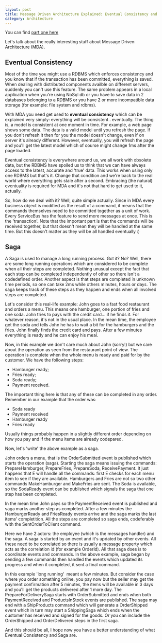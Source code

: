 ```yaml
---
layout: post
title: Message Driven Architecture Explained: Eventual Consistency and Saga
category: Architecture
---
```


You can find [part one here](http://www.sapiensworks.com/blog/post/2013/04/19/Message-Driven-Architecture-Explained-Basics.aspx)

 Let's talk about the really interesting stuff about Message Driven Architecture (MDA).

 
## Eventual Consistency

 Most of the time you might use a RDBMS which enforces consistency and you know that if the transaction has been committed, everything is saved. When dealing with distributed components availble on different servers, suddenly you can't use this feature. The same problem appears in a local application when you're using NoSql db or you have to save data in 2 databases belonging to a RDBMS or you have 2 or more incompatible data storage (for example: file system and rdbms).

 With MDA you need get used to **eventual consistency** which can be explained very simply: everything will be consistent.. eventually. The thing is, a model is consistent at one moment in time. For example, a web page shows some data. The data is a valid model until you refresh the page. If you don't refresh it then for you the model doesn't change, even if on server it's already different. However, eventually, you will refresh the page and you'll get the latest model which of course might change 1ms after the page loaded.

 Eventual consistency is everywhere around us, we all work with obsolete data, but the RDBMS have spoiled us to think that we can have always access to the latest, accurate and 'true' data. This works when using only one RDBMS but that's it. Change that condition and we're back to the real world where everything gets stale after a second. Embracing (the natural) eventuality is required for MDA and it's not that hard to get used to it, actually.

 So, how do we deal with it? Well, quite simple actually. Since in MDA every business object is modified as the result of a command, it means that the commands themselves need to be committed together as a unit of work. Every ServiceBus has the feature to send more messages at once. This is the 'transaction'. Note that the important part is that the commands will be received together, but that doesn't mean they will be handled at the same time. But this doesn't matter as they will be all handled eventually :)

 
## Saga

 A Saga is used to manage a long running process. Got it? No? Well, there are some long running operations which are considered to be complete when all their steps are completed. Nothing unusual except the fact that each step can be completed independently of other so there isn't a codedefined order. Another aspect is that steps are completed in unknown time periods, so one can take 2ms while others minutes, hours or days. The saga keeps track of these steps as they happen and ends when all involved steps are completed.

 Let's consider this real-life example: John goes to a fast food restaurant and orders a menu. This means one hamburger, one portion of fries and one soda. John tries to pays with the credit card... if he finds it. For whatever reason, it's not in the usual place. In the mean time, the employee get the soda and tells John he has to wait a bit for the hamburgers and the fries. John finally finds the credit card and pays. After a few minutes everything is ready and he can enjoy his meal.

 Now, in this example we don't care much about John (sorry!) but we care about the operation as seen from the restaurant point of view. The operation is complete when the whole menu is ready and paid for by the customer. We have the following steps:  
- Hamburger ready;  
- Fries ready;  
- Soda ready;  
- Payment received.

 The important thing here is that any of these can be completed in any order. Remember in our example that the order was:  
- Soda ready  
- Payment received  
- Hamburger ready  
- Fries ready

 Usually things probably happen in a slightly different order depending on how you pay and if the menu items are already codepared.

 Now, let's 'write' the above example as a saga.

 John orders a menu, that is the OrderSubmitted event is published which starts the operation (saga). Starting the saga means issuing the commands: PrepareHamburger, PrepareFries, PrepareSoda, ReceivePayment. It just happens that E will handle all the commands: first E checks for each menu item to see if they are available. Hamburgers and Fries are not so two other commands MakeHamburger and MakeFries are sent. The Soda is available, so the SodaReady event can be published which signals the saga that one step has been completed.

 In the mean time John pays so the PaymentReceived event is published and saga marks another step as completed. After a few minutes the HamburgerReady and FriesReady events arrive and the saga marks the last items' completition. All the steps are completed so saga ends, codeferably with the SentOrderToClient command.

 Here we have 2 actors: the employee (which is the messages handler) and the saga. A saga is started by an event and it's updated by other events. All these need to be correlated so there is usually a message property which acts as the correlation id (for example OrderId). All that saga does is to coordinate events and commands. In the above example, saga began by sending a few commands then handled the events which updated its progress and when it completed, it sent a final command.

 In this example 'long running'  meant a few minutes. But consider the case where you order something online, you pay now but the seller may get the payment confirmation after 5 minutes, the items will be available in 3 days and you'll get the products delivered after 1 more day. The PrepareForDeliverySaga starts with OrderSubmitted and ends when both PaymentReceived and ProductsInStock events are published. The saga may end with a ShipProducts command which will generate a OrderShipped event which in turn may start a ShippingSaga which ends when the customer has received and signed for the goods. Or you can include the OrderShipped and OrderDelivered steps in the first saga.

 And this should be all, I hope now you have a better understanding of what Eventual Consistency and Saga are.


